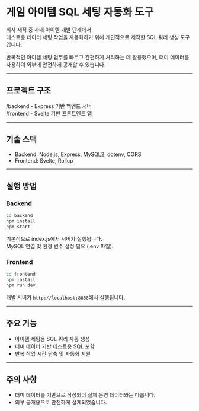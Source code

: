 # 게임 아이템 SQL 세팅 자동화 도구

회사 재직 중 사내 아이템 개발 단계에서   
테스트용 데이터 세팅 작업을 자동화하기 위해 개인적으로 제작한 SQL 쿼리 생성 도구입니다.

반복적인 아이템 세팅 업무를 빠르고 간편하게 처리하는 데 활용했으며,
더미 데이터를 사용하여 외부에 안전하게 공개할 수 있습니다.

---

## 프로젝트 구조

/backend - Express 기반 백엔드 서버  
/frontend - Svelte 기반 프론트엔드 앱


---

## 기술 스택

- Backend: Node.js, Express, MySQL2, dotenv, CORS  
- Frontend: Svelte, Rollup

---

## 실행 방법

### Backend

```bash
cd backend
npm install
npm start
```

기본적으로 index.js에서 서버가 실행됩니다.  
MySQL 연결 및 환경 변수 설정 필요 (.env 파일).

### Frontend
```bash
cd frontend
npm install
npm run dev
```

개발 서버가 `http://localhost:8888`에서 실행됩니다.

---

## 주요 기능

- 아이템 세팅용 SQL 쿼리 자동 생성  
- 더미 데이터 기반 테스트용 SQL 포함  
- 반복 작업 시간 단축 및 자동화 지원

---

## 주의 사항

- 더미 데이터를 기반으로 작성되어 실제 운영 데이터와는 다릅니다.  
- 외부 공개용으로 안전하게 설계되었습니다.
